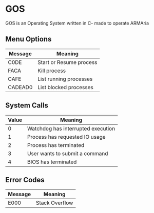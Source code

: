 # GOS
GOS is an Operating System written in C- made to operate ARMAria

## Menu Options

Message | Meaning
--- | ---
C0DE | Start or Resume process
FACA | Kill process
CAFE | List running processes
CADEAD0 | List blocked processes

## System Calls

Value | Meaning
------- | ---------
0 | Watchdog has interrupted execution
1 | Process has requested IO usage
2 | Process has terminated
3 | User wants to submit a command
4 | BIOS has terminated

## Error Codes

Message | Meaning
------- | ------------
E000 | Stack Overflow